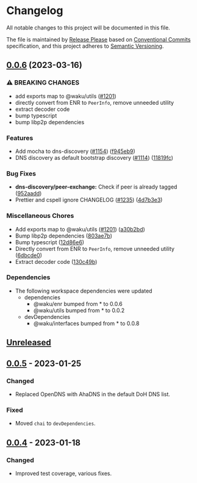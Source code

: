 # Changelog

All notable changes to this project will be documented in this file.

The file is maintained by [Release Please](https://github.com/googleapis/release-please) based on [Conventional Commits](https://www.conventionalcommits.org) specification,
and this project adheres to [Semantic Versioning](https://semver.org/spec/v2.0.0.html).

## [0.0.6](https://github.com/waku-org/js-waku/compare/dns-discovery-v0.0.5...dns-discovery-v0.0.6) (2023-03-16)


### ⚠ BREAKING CHANGES

* add exports map to @waku/utils ([#1201](https://github.com/waku-org/js-waku/issues/1201))
* directly convert from ENR to `PeerInfo`, remove unneeded utility
* extract decoder code
* bump typescript
* bump libp2p dependencies

### Features

* Add mocha to dns-discovery ([#1154](https://github.com/waku-org/js-waku/issues/1154)) ([f945eb9](https://github.com/waku-org/js-waku/commit/f945eb90c49bb54322c4cb58c20cfdeee72ff4f2))
* DNS discovery as default bootstrap discovery ([#1114](https://github.com/waku-org/js-waku/issues/1114)) ([11819fc](https://github.com/waku-org/js-waku/commit/11819fc7b14e18385d421facaf2af0832cad1da8))


### Bug Fixes

* **dns-discovery/peer-exchange:** Check if peer is already tagged ([952aadd](https://github.com/waku-org/js-waku/commit/952aadd7bbbe1a7265c5126c1678f552bef0648d))
* Prettier and cspell ignore CHANGELOG ([#1235](https://github.com/waku-org/js-waku/issues/1235)) ([4d7b3e3](https://github.com/waku-org/js-waku/commit/4d7b3e39e6761afaf5d05a13cc4b3c23e15f9bd5))


### Miscellaneous Chores

* Add exports map to @waku/utils ([#1201](https://github.com/waku-org/js-waku/issues/1201)) ([a30b2bd](https://github.com/waku-org/js-waku/commit/a30b2bd747dedeef69b46cfafb88898ba35d8f67))
* Bump libp2p dependencies ([803ae7b](https://github.com/waku-org/js-waku/commit/803ae7bd8ed3de665026446c23cde90e7eba9d36))
* Bump typescript ([12d86e6](https://github.com/waku-org/js-waku/commit/12d86e6abcc68e27c39ca86b4f0dc2b68cdd6000))
* Directly convert from ENR to `PeerInfo`, remove unneeded utility ([6dbcde0](https://github.com/waku-org/js-waku/commit/6dbcde041ab8fa8c2df75cc25319a0eccf6b0454))
* Extract decoder code ([130c49b](https://github.com/waku-org/js-waku/commit/130c49b636807063364f309da0da2a24a68f2178))


### Dependencies

* The following workspace dependencies were updated
  * dependencies
    * @waku/enr bumped from * to 0.0.6
    * @waku/utils bumped from * to 0.0.2
  * devDependencies
    * @waku/interfaces bumped from * to 0.0.8

## [Unreleased]

## [0.0.5] - 2023-01-25

### Changed

- Replaced OpenDNS with AhaDNS in the default DoH DNS list.

### Fixed

- Moved `chai` to `devDependencies`.

## [0.0.4] - 2023-01-18

### Changed

- Improved test coverage, various fixes.

[unreleased]: https://github.com/waku-org/js-waku/compare/@waku/dns-discovery@0.0.5...HEAD
[0.0.5]: https://github.com/status-im/js-waku/compare/@waku/dns-discovery@0.0.4...@waku/dns-discovery@0.0.5
[0.0.4]: https://github.com/status-im/js-waku/compare/f7f28f03b01fa5bc89eaeb083b68981169b45c39...@waku/dns-discovery@0.0.4
